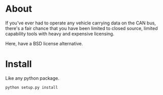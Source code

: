 About
==
If you've ever had to operate any vehicle carrying data on the CAN bus, there's a fair chance that you have
been limited to closed source, limited capability tools with heavy and expensive licensing.

Here, have a BSD license alternative.

Install
==
Like any python package.

`python setup.py install`
